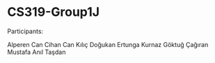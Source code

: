 # CS319-Group1J

Participants:

Alperen Can 
Cihan Can Kılıç 
Doğukan Ertunga Kurnaz 
Göktuğ Çağıran 
Mustafa Anıl Taşdan 
